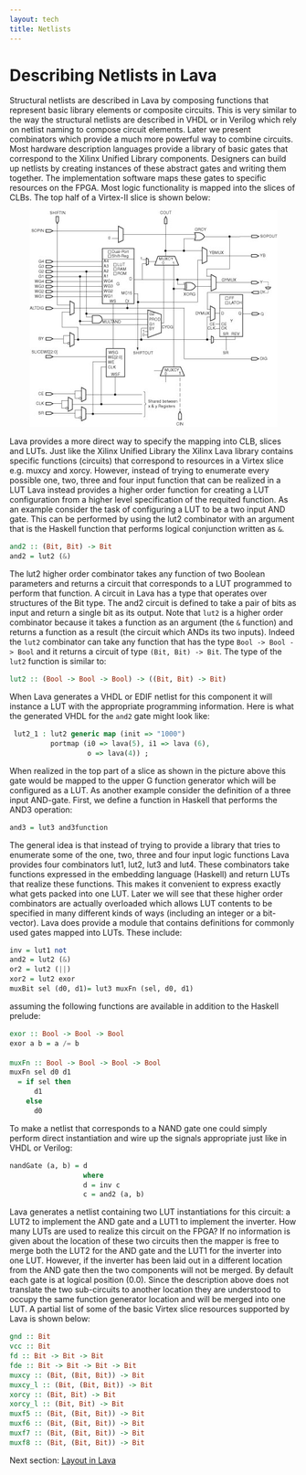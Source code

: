 ```yaml
---
layout: tech
title: Netlists
---
```


# Describing Netlists in Lava

Structural netlists are described in Lava by composing functions that represent basic library elements or composite circuits. This is very similar to the way the structural netlists are described in VHDL or in Verilog which rely on netlist naming to compose circuit elements. Later we present combinators which provide a much more powerful way to combine circuits.
Most hardware description languages provide a library of basic gates that correspond to the Xilinx Unified Library components. Designers can build up netlists by creating instances of these abstract gates and writing them together. The implementation software maps these gates to specific resources on the FPGA. Most logic functionality is mapped into the slices of CLBs. The top half of a Virtex-II slice is shown below:

<p align="center"> <img src="half_slice.jpg"></p>

Lava provides a more direct way to specify the mapping into CLB, slices and LUTs. Just like the Xilinx Unified Library the Xilinx Lava library contains specific functions (circuits) that correspond to resources in a Virtex slice e.g. muxcy and xorcy. However, instead of trying to enumerate every possible one, two, three and four input function that can be realized in a LUT Lava instead provides a higher order function for creating a LUT configuration from a higher level specification of the requited function.
As an example consider the task of configuring a LUT to be a two input AND gate. This can be performed by using the lut2 combinator with an argument that is the Haskell function that performs logical conjunction written as `&`.

```haskell
and2 :: (Bit, Bit) -> Bit
and2 = lut2 (&)
```

The lut2 higher order combinator takes any function of two Boolean parameters and returns a circuit that corresponds to a LUT programmed to perform that function. A circuit in Lava has a type that operates over structures of the Bit type. The and2 circuit is defined to take a pair of bits as input and return a single bit as its output.
Note that `lut2` is a higher order combinator because it takes a function as an argument (the `&` function) and returns a function as a result (the circuit which ANDs its two inputs). Indeed the `lut2` combinator can take any function that has the type `Bool -> Bool -> Bool` and it returns a circuit of type `(Bit, Bit) -> Bit`. The type of the `lut2` function is similar to:

```haskell
lut2 :: (Bool -> Bool -> Bool) -> ((Bit, Bit) -> Bit)
```

When Lava generates a VHDL or EDIF netlist for this component it will instance a LUT with the appropriate programming information. Here is what the generated VHDL for the `and2` gate might look like:

```vhdl
 lut2_1 : lut2 generic map (init => "1000") 
          portmap (i0 => lava(5), i1 => lava (6), 
                   o => lava(4)) ;
```

When realized in the top part of a slice as shown in the picture above this gate would be mapped to the upper G function generator which will be configured as a LUT.
As another example consider the definition of a three input AND-gate. First, we define a function in Haskell that performs the AND3 operation:

```haskell
and3 = lut3 and3function
```

The general idea is that instead of trying to provide a library that tries to enumerate some of the one, two, three and four input logic functions Lava provides four combinators lut1, lut2, lut3 and lut4. These combinators take functions expressed in the embedding language (Haskell) and return LUTs that realize these functions. This makes it convenient to express exactly what gets packed into one LUT. Later we will see that these higher order combinators are actually overloaded which allows LUT contents to be specified in many different kinds of ways (including an integer or a bit-vector).
Lava does provide a module that contains definitions for commonly used gates mapped into LUTs. These include:

```haskell
inv = lut1 not
and2 = lut2 (&)
or2 = lut2 (||)
xor2 = lut2 exor
muxBit sel (d0, d1)= lut3 muxFn (sel, d0, d1)
```

assuming the following functions are available in addition to the Haskell prelude:

```haskell
exor :: Bool -> Bool -> Bool 
exor a b = a /= b

muxFn :: Bool -> Bool -> Bool -> Bool
muxFn sel d0 d1 
  = if sel then
      d1
    else 
      d0
```

To make a netlist that corresponds to a NAND gate one could simply perform direct instantiation and wire up the signals appropriate just like in VHDL or Verilog:

```haskell
nandGate (a, b) = d 
                  where 
                  d = inv c
                  c = and2 (a, b)
```

Lava generates a netlist containing two LUT instantiations for this circuit: a LUT2 to implement the AND gate and a LUT1 to implement the inverter. How many LUTs are used to realize this circuit on the FPGA? If no information is given about the location of these two circuits then the mapper is free to merge both the LUT2 for the AND gate and the LUT1 for the inverter into one LUT. However, if the inverter has been laid out in a different location from the AND gate then the two components will not be merged. By default each gate is at logical position (0.0). Since the description above does not translate the two sub-circuits to another location they are understood to occupy the same function generator location and will be merged into one LUT.
A partial list of some of the basic Virtex slice resources supported by Lava is shown below:

```haskell
gnd :: Bit
vcc :: Bit 
fd :: Bit -> Bit -> Bit
fde :: Bit -> Bit -> Bit -> Bit
muxcy :: (Bit, (Bit, Bit)) -> Bit
muxcy_l :: (Bit, (Bit, Bit)) -> Bit
xorcy :: (Bit, Bit) -> Bit
xorcy_l :: (Bit, Bit) -> Bit
muxf5 :: (Bit, (Bit, Bit)) -> Bit
muxf6 :: (Bit, (Bit, Bit)) -> Bit 
muxf7 :: (Bit, (Bit, Bit)) -> Bit
muxf8 :: (Bit, (Bit, Bit)) -> Bit
```

Next section: [Layout in Lava](layout)